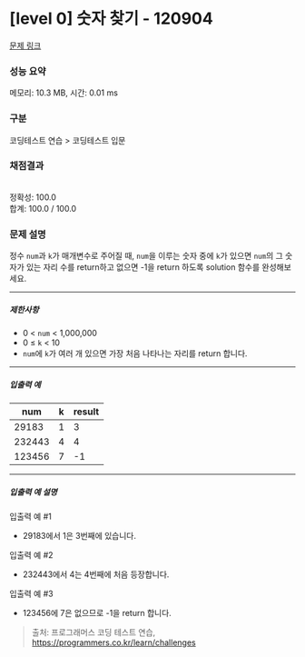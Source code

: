 # [level 0] 숫자 찾기 - 120904 

[문제 링크](https://school.programmers.co.kr/learn/courses/30/lessons/120904) 

### 성능 요약

메모리: 10.3 MB, 시간: 0.01 ms

### 구분

코딩테스트 연습 > 코딩테스트 입문

### 채점결과

<br/>정확성: 100.0<br/>합계: 100.0 / 100.0

### 문제 설명

<p style="user-select: auto;">정수 <code style="user-select: auto;">num</code>과 <code style="user-select: auto;">k</code>가 매개변수로 주어질 때, <code style="user-select: auto;">num</code>을 이루는 숫자 중에 <code style="user-select: auto;">k</code>가 있으면 <code style="user-select: auto;">num</code>의  그 숫자가 있는 자리 수를 return하고 없으면 -1을 return 하도록 solution 함수를 완성해보세요.</p>

<hr style="user-select: auto;">

<h5 style="user-select: auto;">제한사항</h5>

<ul style="user-select: auto;">
<li style="user-select: auto;">0 &lt; <code style="user-select: auto;">num</code> &lt; 1,000,000</li>
<li style="user-select: auto;">0 ≤ <code style="user-select: auto;">k</code> &lt; 10</li>
<li style="user-select: auto;"><code style="user-select: auto;">num</code>에 <code style="user-select: auto;">k</code>가 여러 개 있으면 가장 처음 나타나는 자리를 return 합니다.</li>
</ul>

<hr style="user-select: auto;">

<h5 style="user-select: auto;">입출력 예</h5>
<table class="table" style="user-select: auto;">
        <thead style="user-select: auto;"><tr style="user-select: auto;">
<th style="user-select: auto;">num</th>
<th style="user-select: auto;">k</th>
<th style="user-select: auto;">result</th>
</tr>
</thead>
        <tbody style="user-select: auto;"><tr style="user-select: auto;">
<td style="user-select: auto;">29183</td>
<td style="user-select: auto;">1</td>
<td style="user-select: auto;">3</td>
</tr>
<tr style="user-select: auto;">
<td style="user-select: auto;">232443</td>
<td style="user-select: auto;">4</td>
<td style="user-select: auto;">4</td>
</tr>
<tr style="user-select: auto;">
<td style="user-select: auto;">123456</td>
<td style="user-select: auto;">7</td>
<td style="user-select: auto;">-1</td>
</tr>
</tbody>
      </table>
<hr style="user-select: auto;">

<h5 style="user-select: auto;">입출력 예 설명</h5>

<p style="user-select: auto;">입출력 예 #1</p>

<ul style="user-select: auto;">
<li style="user-select: auto;">29183에서 1은 3번째에 있습니다.</li>
</ul>

<p style="user-select: auto;">입출력 예 #2</p>

<ul style="user-select: auto;">
<li style="user-select: auto;">232443에서 4는 4번째에 처음 등장합니다.</li>
</ul>

<p style="user-select: auto;">입출력 예 #3</p>

<ul style="user-select: auto;">
<li style="user-select: auto;">123456에 7은 없으므로 -1을 return 합니다.</li>
</ul>


> 출처: 프로그래머스 코딩 테스트 연습, https://programmers.co.kr/learn/challenges